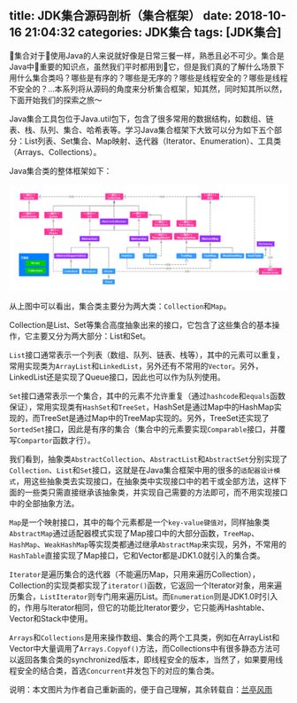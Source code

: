 title: JDK集合源码剖析（集合框架）
date: 2018-10-16 21:04:32
categories: JDK集合
tags: [JDK集合]
---
集合对于使用Java的人来说就好像是日常三餐一样，熟悉且必不可少。集合是Java中重要的知识点，虽然我们平时都用到它，但是我们真的了解什么场景下用什么集合类吗？哪些是有序的？哪些是无序的？哪些是线程安全的？哪些是线程不安全的？...本系列将从源码的角度来分析集合框架，知其然，同时知其所以然，下面开始我们的探索之旅～

Java集合工具包位于Java.util包下，包含了很多常用的数据结构，如数组、链表、栈、队列、集合、哈希表等。学习Java集合框架下大致可以分为如下五个部分：List列表、Set集合、Map映射、迭代器（Iterator、Enumeration）、工具类（Arrays、Collections）。

Java集合类的整体框架如下：

![](jdk-collection/jdk-collection.png)

<!--more-->

从上图中可以看出，集合类主要分为两大类：`Collection`和`Map`。

Collection是List、Set等集合高度抽象出来的接口，它包含了这些集合的基本操作，它主要又分为两大部分：List和Set。

`List`接口通常表示一个列表（数组、队列、链表、栈等），其中的元素可以重复，常用实现类为`ArrayList`和`LinkedList`，另外还有不常用的`Vector`。另外，LinkedList还是实现了Queue接口，因此也可以作为队列使用。

`Set`接口通常表示一个集合，其中的元素不允许重复（通过`hashcode`和`equals`函数保证），常用实现类有`HashSet`和`TreeSet`，HashSet是通过Map中的HashMap实现的，而TreeSet是通过Map中的TreeMap实现的。另外，TreeSet还实现了`SortedSet`接口，因此是有序的集合（集合中的元素要实现`Comparable`接口，并覆写`Compartor`函数才行）。

我们看到，抽象类`AbstractCollection`、`AbstractList`和`AbstractSet`分别实现了`Collection`、`List`和`Set`接口，这就是在Java集合框架中用的很多的`适配器设计模式`，用这些抽象类去实现接口，在抽象类中实现接口中的若干或全部方法，这样下面的一些类只需直接继承该抽象类，并实现自己需要的方法即可，而不用实现接口中的全部抽象方法。

`Map`是一个映射接口，其中的每个元素都是一个`key-value键值对`，同样抽象类`AbstractMap`通过适配器模式实现了Map接口中的大部分函数，`TreeMap`、`HashMap`、`WeakHashMap`等实现类都通过继承`AbstractMap`来实现，另外，不常用的`HashTable`直接实现了Map接口，它和Vector都是JDK1.0就引入的集合类。

`Iterator`是遍历集合的迭代器（不能遍历Map，只用来遍历Collection），Collection的实现类都实现了`iterator()`函数，它返回一个Iterator对象，用来遍历集合，`ListIterator`则专门用来遍历List。而`Enumeration`则是JDK1.0时引入的，作用与Iterator相同，但它的功能比Iterator要少，它只能再Hashtable、Vector和Stack中使用。

`Arrays`和`Collections`是用来操作数组、集合的两个工具类，例如在ArrayList和Vector中大量调用了`Arrays.Copyof()`方法，而Collections中有很多静态方法可以返回各集合类的synchronized版本，即线程安全的版本，当然了，如果要用线程安全的结合类，首选`Concurrent`并发包下的对应的集合类。

说明：本文图片为作者自己重新画的，便于自己理解，其余转载自：[兰亭风雨](http://blog.csdn.net/ns_code/article/details/35564663)

